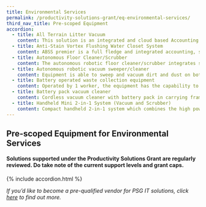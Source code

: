 ```yaml
---
title: Environmental Services
permalink: /productivity-solutions-grant/eq-environmental-services/
third_nav_title: Pre-scoped Equipment
accordion:
  - title: All Terrain Litter Vacuum
    content: This solution is an integrated and cloud based Accounting and Human Resource Management System with modular system structure provides fast, reliable and comprehensive accounting, payroll and financial reporting and real-time analysis capabilities, enabling faster, more compliant financial close and run real-time financial accounting and reporting processes.<br/><br/><a href="/productivity-solutions-grant/am-hrms/ahrmv3.0-pkga-10users/" style="color:#037e8a">Accounting and Human Resource Management Version 3.0 - Package A (10 Users)</a><br/> <a href="/productivity-solutions-grant/am-hrms/ahrmv3.0-pkgb-20users/" style="color:#037e8a">Accounting and Human Resource Management Version 3.0 - Package B (20 Users)</a><br/> <a href="/productivity-solutions-grant/am-hrms/ahrmv3.0-pkgc-50users/" style="color:#037e8a">Accounting and Human Resource Management Version 3.0 - Package C (50 Users)</a><br/><a href="/productivity-solutions-grant/am-hrms/ahrmv3.0-pkgd-ulusers/" style="color:#037e8a">Accounting and Human Resource Management Version 3.0 - Package D (Unlimited Users)</a>
  - title: Anti-Stain Vortex Flushing Water Closet System
    content: ABSS premier is a full fledge and integrated accounting, sales, inventory and multiple-currency management solution. The bundled packages support cloud-based access and backup features.<br/><br/><a href="/productivity-solutions-grant/am-sms/abssppv23-pkg-adv-3users/" style="color:#037e8a">ABSS Premier Plus Version 23 - Package (Advanced 3 Users)</a><br/><a href="/productivity-solutions-grant/am-sms/abssppv23-pkg-bsc-3users/" style="color:#037e8a">ABSS Premier Plus Version 23 - Package (Basic 3 Users)</a><br/><br/>ABSS premier is an on-premise full fledge and integrated accounting, sales, inventory and multiple-currency management solution.<br/><br/><a href="/productivity-solutions-grant/AMCIMSMS/" style="color:#037e8a">ABSS Premier Version 21 - Package (1 User - software only)</a><br/><a href="/productivity-solutions-grant/AMCIMSMS/" style="color:#037e8a">ABSS Premier Version 21 - Package (3 Users - software only)</a>     
  - title: Autonomous Floor Cleaner/Scrubber
    content: The autonomous robotic floor cleaner/scrubber integrates sensors, cameras and AI navigation to clean floors without human intervention.
  - title: Autonomous robotic vacuum sweeper/cleaner
    content: Equipment is able to sweep and vacuum dirt and dust on both hard floor and carpeted surfaces with no human intervention, for commercial or industrial use.
  - title: Battery operated waste collection equipment
    content: Operated by 1 worker, the equipment has the capability to facilitate the collection of municipal solid waste from individual refuse chutes. Examples of such capability include bin-lifting, towing, transporting etc.
  - title: Battery pack vacuum cleaner
    content: Cordless vacuum cleaner with battery pack in carrying frame (i.e. back pack) for cleaning work in the confined spaces. The equipment should enable continuous cleaning of floors/carpets for at least 30 mins per full charge.
  - title: Handheld Mini 2-in-1 System (Vacuum and Scrubber)
    content: Compact handheld 2-in-1 system which combines the high power and performance of a commercial scrubber with built-in water dispensing and vacuuming function.
---
```


## Pre-scoped Equipment for Environmental Services

#### Solutions supported under the Productivity Solutions Grant are regularly reviewed. Do take note of the current support levels and grant caps.

{% include accordion.html %}

*If you’d like to become a pre-qualified vendor for PSG IT solutions, click <a target="_blank" href="https://www.imda.gov.sg/icmvendors" >here</a> to find out more.*